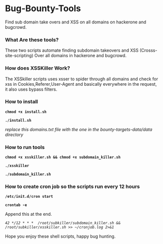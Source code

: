 # Bug-Bounty-Tools
Find sub domain take overs and XSS on all domains on hackerone and bugcrowd.

### What Are these tools?
These two scripts automate finding subdomain takeovers and XSS (Crosss-site-scripting) Over all domains in
hackerone and bugcrowd.

### How does XSSKiller Work?
The XSSkiller scripts uses xsser to spider through all domains and check for xss in Cookies,Referer,User-Agent and basically everywhere in the request, it also uses bypass filters.




### How to install
**`chmod +x install.sh`**

**`./install.sh`**

*replace this domains.txt file with the one in the bounty-targets-data/data directory*

### How to run tools
**`chmod +x xsskiller.sh && chmod +x subdomain_killer.sh`**

**`./xsskiller`**

**`./subdomain_killer.sh`**


### How to create cron job so the scripts run every 12 hours
**`/etc/init.d/cron start`**

**`crontab -e`**

Append this at the end.

*`42 */12 * * *  /root/subkiller/subdomain_killer.sh && /root/subkiller/xsskiller.sh >> ~/cronjob.log 2>&1`*

Hope you enjoy these shell scripts, happy bug hunting.
